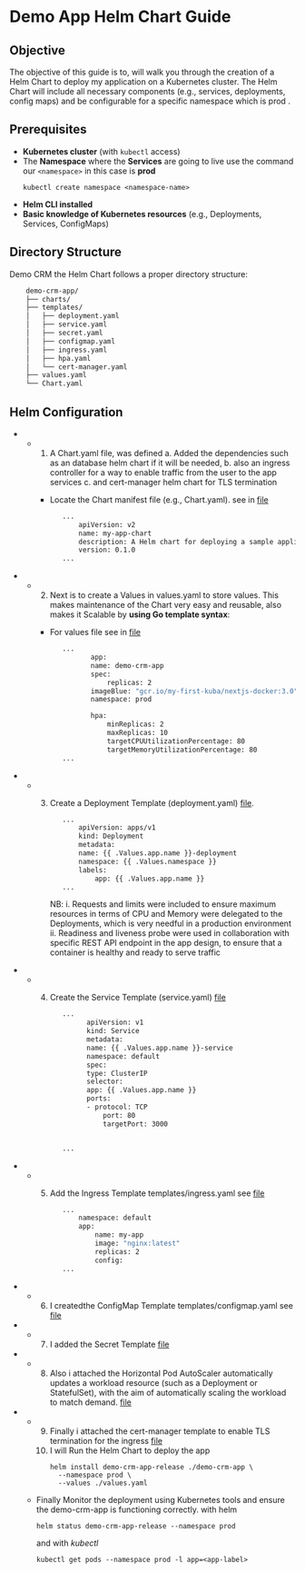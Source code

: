 # Demo App Helm Chart  Guide

## Objective

The objective  of this  guide is to,  will walk you through the creation of a Helm Chart to deploy my application on a Kubernetes cluster. The Helm Chart will include all necessary components (e.g., services, deployments, config maps) and be configurable for a specific namespace which is prod .

## Prerequisites

- **Kubernetes cluster** (with `kubectl` access)
- The **Namespace** where the  **Services** are going to live
  use the command our `<namespace>` in this case is **prod**
  ```
  kubectl create namespace <namespace-name>
  ```
- **Helm CLI installed**
- **Basic knowledge of Kubernetes resources** (e.g., Deployments, Services, ConfigMaps)

## Directory Structure

Demo CRM the Helm Chart follows a proper directory structure:

```bash
    demo-crm-app/
    ├── charts/
    ├── templates/
    │   ├── deployment.yaml
    │   ├── service.yaml
    │   ├── secret.yaml
    │   ├── configmap.yaml
    │   ├── ingress.yaml
    │   ├── hpa.yaml
    │   └── cert-manager.yaml
    ├── values.yaml
    └── Chart.yaml
```

## Helm  Configuration

- * 1. A  Chart.yaml file, was defined
       a. Added the dependencies such as an database helm chart if it will be needed,
       b. also an ingress controller for a way to enable traffic from the user to the app services
       c. and cert-manager helm chart for TLS termination

    * Locate the Chart manifest file
      (e.g., Chart.yaml). see in [file](Chart.yaml)

      ```bash
         ...
             apiVersion: v2
             name: my-app-chart
             description: A Helm chart for deploying a sample application
             version: 0.1.0
         ...
      ```
- * 2. Next is to create  a Values in values.yaml to store values.
       This makes maintenance of the Chart very easy and reusable, also makes it Scalable by **using Go template syntax**:

    * For values file see in [file](values.yaml)

      ```bash
         ...
                app:
                name: demo-crm-app
                spec:
                    replicas: 2
                imageBlue: "gcr.io/my-first-kuba/nextjs-docker:3.0"
                namespace: prod

                hpa:
                    minReplicas: 2 
                    maxReplicas: 10 
                    targetCPUUtilizationPercentage: 80 
                    targetMemoryUtilizationPercentage: 80 
         ...
      ```
- * 3. Create a Deployment Template (deployment.yaml) [file](templates/deployment.yaml).

       ```bash
          ...
              apiVersion: apps/v1
              kind: Deployment
              metadata:
              name: {{ .Values.app.name }}-deployment
              namespace: {{ .Values.namespace }}
              labels:
                  app: {{ .Values.app.name }}
          ...
       ```
       NB:
       i. Requests and limits were included to ensure maximum resources in terms of CPU and Memory were delegated to the Deployments, which is very needful in a production environment
       ii. Readiness and liveness probe were used in collaboration with specific  REST API endpoint in the app design, to ensure that a container is healthy and ready to serve traffic
- * 4. Create the Service Template (service.yaml) [file](templates/service.yaml)

       ```bash
          ...
                apiVersion: v1
                kind: Service
                metadata:
                name: {{ .Values.app.name }}-service
                namespace: default
                spec: 
                type: ClusterIP
                selector:
                app: {{ .Values.app.name }}
                ports:
                - protocol: TCP
                    port: 80
                    targetPort: 3000


          ...
       ```
- * 5. Add the Ingress Template templates/ingress.yaml see [file](templates/ingress.yaml)

       ```bash
          ...
              namespace: default
              app:
                  name: my-app
                  image: "nginx:latest"
                  replicas: 2
                  config:
          ...
       ```
- * 6. I createdthe ConfigMap Template templates/configmap.yaml see [file](templates/configmap.yaml)
- * 7. I added the Secret Template [file](templates/secret.yaml)
- * 8. Also i attached the Horizontal Pod AutoScaler automatically updates a workload resource (such as a Deployment or StatefulSet), with the aim of automatically scaling the workload to match demand. [file](templates/hpa.yaml)
- * 9. Finally  i attached  the cert-manager template  to enable TLS termination for the ingress [file](templates/cert-manager.yaml)
    10. I will Run the Helm Chart to deploy the app
        ```
        helm install demo-crm-app-release ./demo-crm-app \
          --namespace prod \
          --values ./values.yaml
        ```
  * Finally Monitor the deployment using Kubernetes tools and ensure the demo-crm-app is functioning correctly.
    with helm

    ```
    helm status demo-crm-app-release --namespace prod

    ```
    and  with *kubectl*

    ```
    kubectl get pods --namespace prod -l app=<app-label>

    ```

